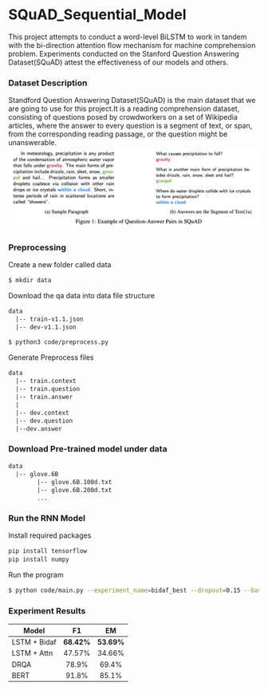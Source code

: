 # SQuAD_Sequential_Model

This project attempts to conduct a word-level BiLSTM to work in tandem with the bi-direction attention flow mechanism for machine comprehension problem. Experiments conducted on the Stanford Question Answering Dataset(SQuAD) attest the effectiveness of our models and others.


### Dataset Description
Standford Question Answering Dataset(SQuAD) is the main dataset that we are going to use for this project.It is a reading comprehension dataset, consisting of questions posed by crowdworkers on a set of Wikipedia articles, where the answer to every question is a segment of text, or span, from the corresponding reading passage, or the question might be unanswerable.
![img](./image/squad_ans.png "img")



### Preprocessing
Create a new folder called data
```bash
$ mkdir data
```

Download the qa data into data
file structure
```
data 
  |-- train-v1.1.json
  |-- dev-v1.1.json
```

```bash
$ python3 code/preprocess.py
```

Generate Preprocess files
```
data 
  |-- train.context
  |-- train.question
  |-- train.answer
  |
  |-- dev.context
  |-- dev.question
  |--dev.answer
```

### Download Pre-trained model under data
```
data 
  |-- glove.6B
        |-- glove.6B.100d.txt
        |-- glove.6B.200d.txt
  		...
```

### Run the RNN Model
Install required packages
```bash
pip install tensorflow
pip install numpy
```

Run the program
```bash
$ python code/main.py --experiment_name=bidaf_best --dropout=0.15 --batch_size=60 --hidden_size_encoder=150 --embedding_size=100 --do_char_embed=False --add_highway_layer=True --rnet_attention=False --bidaf_attention=True --answer_pointer_RNET=False --smart_span=True --hidden_size_modeling=150 --mode=train

```

### Experiment Results
| Model         | F1         |  EM         |
| ------------- |:----------:| :---------: |
| LSTM + Bidaf  | **68.42%** | **53.69%**  |
| LSTM + Attn   | 47.57%     | 34.66%      |
| DRQA          | 78.9%      | 69.4%       |
| BERT          | 91.8%      | 85.1%       |





